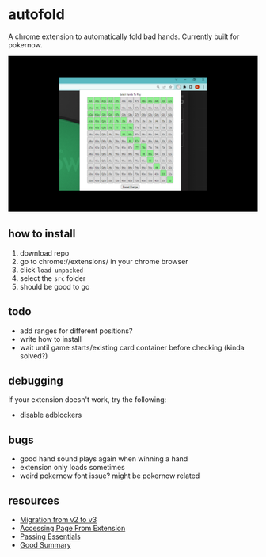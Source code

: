 # autofold
A chrome extension to automatically fold bad hands. Currently built for pokernow.

![](example_range.png)

## how to install
1. download repo
2. go to chrome://extensions/ in your chrome browser
3. click `load unpacked`
4. select the `src` folder
5. should be good to go

## todo
- add ranges for different positions?
- write how to install
- wait until game starts/existing card container before checking (kinda solved?)


## debugging
If your extension doesn't work, try the following:
- disable adblockers


## bugs
- good hand sound plays again when winning a hand
- extension only loads sometimes
- weird pokernow font issue? might be pokernow related


## resources
- [Migration from v2 to v3](https://stackoverflow.com/questions/63308160/how-to-migrate-manifest-version-2-to-v3-for-chrome-extension)
- [Accessing Page From Extension](https://stackoverflow.com/questions/9515704/use-a-content-script-to-access-the-page-context-variables-and-functions)
- [Passing Essentials](https://www.freecodecamp.org/news/chrome-extension-message-passing-essentials/)
- [Good Summary](https://javascript.plainenglish.io/creating-a-chrome-extension-with-react-d92db20550cb)
